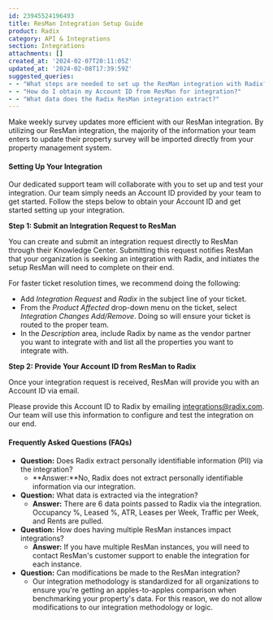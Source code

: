 ```yaml
---
id: 23945524196493
title: ResMan Integration Setup Guide
product: Radix
category: API & Integrations
section: Integrations
attachments: []
created_at: '2024-02-07T20:11:05Z'
updated_at: '2024-02-08T17:39:59Z'
suggested_queries:
- - "What steps are needed to set up the ResMan integration with Radix?"
- - "How do I obtain my Account ID from ResMan for integration?"
- - "What data does the Radix ResMan integration extract?"
---
```

Make weekly survey updates more efficient with our ResMan integration. By utilizing our ResMan integration, the majority of the information your team enters to update their property survey will be imported directly from your property management system.

#### Setting Up Your Integration

Our dedicated support team will collaborate with you to set up and test your integration. Our team simply needs an Account ID provided by your team to get started. Follow the steps below to obtain your Account ID and get started setting up your integration.

**Step 1: Submit an Integration Request to ResMan**

You can create and submit an integration request directly to ResMan through their Knowledge Center. Submitting this request notifies ResMan that your organization is seeking an integration with Radix, and initiates the setup ResMan will need to complete on their end.

For faster ticket resolution times, we recommend doing the following:

* Add *Integration Request* and *Radix* in the subject line of your ticket.
* From the *Product Affected* drop-down menu on the ticket, select *Integration Changes Add/Remove*. Doing so will ensure your ticket is routed to the proper team.
* In the *Description* area, include Radix by name as the vendor partner you want to integrate with and list all the properties you want to integrate with.

**Step 2: Provide Your Account ID from ResMan to Radix**

Once your integration request is received, ResMan will provide you with an Account ID via email.

Please provide this Account ID to Radix by emailing [integrations@radix.com](mailto:onboarding@radix.com). Our team will use this information to configure and test the integration on our end.

#### Frequently Asked Questions (FAQs)

* **Question:** Does Radix extract personally identifiable information (PII) via the integration?
  + **Answer:**No, Radix does not extract personally identifiable information via our integration.
* **Question:** What data is extracted via the integration?
  + **Answer:** There are 6 data points passed to Radix via the integration. Occupancy %, Leased %, ATR, Leases per Week, Traffic per Week, and Rents are pulled.
* **Question:** How does having multiple ResMan instances impact integrations?
  + **Answer:** If you have multiple ResMan instances, you will need to contact ResMan's customer support to enable the integration for each instance.
* **Question:** Can modifications be made to the ResMan integration?
  + Our integration methodology is standardized for all organizations to ensure you're getting an apples-to-apples comparison when benchmarking your property's data. For this reason, we do not allow modifications to our integration methodology or logic.